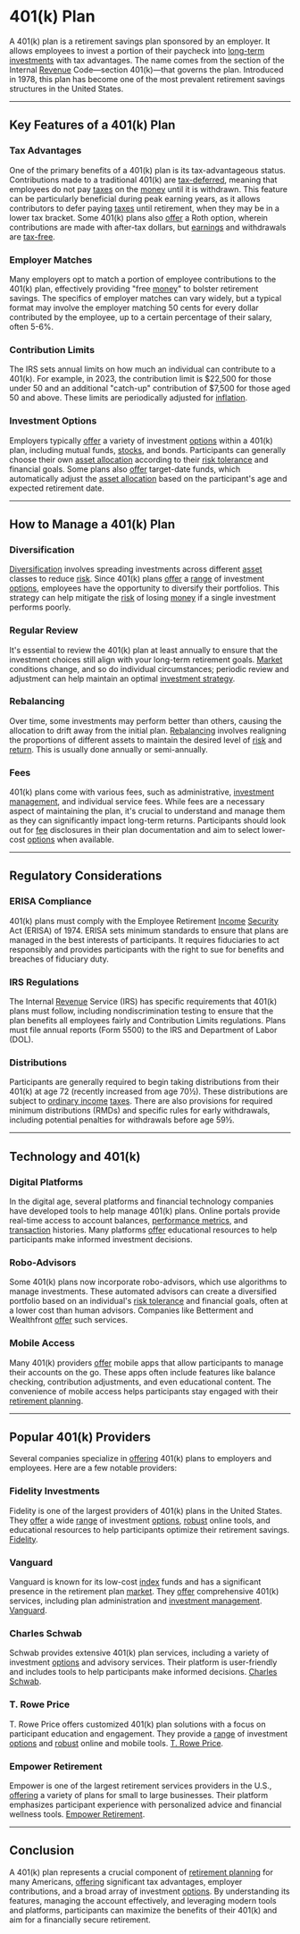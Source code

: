 # 401(k) Plan

A 401(k) plan is a retirement savings plan sponsored by an employer. It allows employees to invest a portion of their paycheck into [long-term investments](../l/long-term_investments.md) with tax advantages. The name comes from the section of the Internal [Revenue](../r/revenue.md) Code—section 401(k)—that governs the plan. Introduced in 1978, this plan has become one of the most prevalent retirement savings structures in the United States. 

---

## Key Features of a 401(k) Plan

### Tax Advantages
One of the primary benefits of a 401(k) plan is its tax-advantageous status. Contributions made to a traditional 401(k) are [tax-deferred](../t/tax_deferred.md), meaning that employees do not pay [taxes](../t/taxes.md) on the [money](../m/money.md) until it is withdrawn. This feature can be particularly beneficial during peak earning years, as it allows contributors to defer paying [taxes](../t/taxes.md) until retirement, when they may be in a lower tax bracket. Some 401(k) plans also [offer](../o/offer.md) a Roth option, wherein contributions are made with after-tax dollars, but [earnings](../e/earnings.md) and withdrawals are [tax-free](../t/tax_free.md).

### Employer Matches
Many employers opt to match a portion of employee contributions to the 401(k) plan, effectively providing "free [money](../m/money.md)" to bolster retirement savings. The specifics of employer matches can vary widely, but a typical format may involve the employer matching 50 cents for every dollar contributed by the employee, up to a certain percentage of their salary, often 5-6%.

### Contribution Limits
The IRS sets annual limits on how much an individual can contribute to a 401(k). For example, in 2023, the contribution limit is $22,500 for those under 50 and an additional "catch-up" contribution of $7,500 for those aged 50 and above. These limits are periodically adjusted for [inflation](../i/inflation.md).

### Investment Options
Employers typically [offer](../o/offer.md) a variety of investment [options](../o/options.md) within a 401(k) plan, including mutual funds, [stocks](../s/stock.md), and bonds. Participants can generally choose their own [asset allocation](../a/asset_allocation.md) according to their [risk tolerance](../r/risk_tolerance.md) and financial goals. Some plans also [offer](../o/offer.md) target-date funds, which automatically adjust the [asset allocation](../a/asset_allocation.md) based on the participant's age and expected retirement date.

---

## How to Manage a 401(k) Plan

### Diversification
[Diversification](../d/diversification.md) involves spreading investments across different [asset](../a/asset.md) classes to reduce [risk](../r/risk.md). Since 401(k) plans [offer](../o/offer.md) a [range](../r/range.md) of investment [options](../o/options.md), employees have the opportunity to diversify their portfolios. This strategy can help mitigate the [risk](../r/risk.md) of losing [money](../m/money.md) if a single investment performs poorly.

### Regular Review
It's essential to review the 401(k) plan at least annually to ensure that the investment choices still align with your long-term retirement goals. [Market](../m/market.md) conditions change, and so do individual circumstances; periodic review and adjustment can help maintain an optimal [investment strategy](../i/investment_strategy.md).

### Rebalancing
Over time, some investments may perform better than others, causing the allocation to drift away from the initial plan. [Rebalancing](../r/rebalancing.md) involves realigning the proportions of different assets to maintain the desired level of [risk](../r/risk.md) and [return](../r/return.md). This is usually done annually or semi-annually.

### Fees
401(k) plans come with various fees, such as administrative, [investment management](../i/investment_management.md), and individual service fees. While fees are a necessary aspect of maintaining the plan, it's crucial to understand and manage them as they can significantly impact long-term returns. Participants should look out for [fee](../f/fee.md) disclosures in their plan documentation and aim to select lower-cost [options](../o/options.md) when available.

---

## Regulatory Considerations

### ERISA Compliance
401(k) plans must comply with the Employee Retirement [Income](../i/income.md) [Security](../s/security.md) Act (ERISA) of 1974. ERISA sets minimum standards to ensure that plans are managed in the best interests of participants. It requires fiduciaries to act responsibly and provides participants with the right to sue for benefits and breaches of fiduciary duty.

### IRS Regulations
The Internal [Revenue](../r/revenue.md) Service (IRS) has specific requirements that 401(k) plans must follow, including nondiscrimination testing to ensure that the plan benefits all employees fairly and Contribution Limits regulations. Plans must file annual reports (Form 5500) to the IRS and Department of Labor (DOL).

### Distributions
Participants are generally required to begin taking distributions from their 401(k) at age 72 (recently increased from age 70½). These distributions are subject to [ordinary income](../o/ordinary_income.md) [taxes](../t/taxes.md). There are also provisions for required minimum distributions (RMDs) and specific rules for early withdrawals, including potential penalties for withdrawals before age 59½.

---

## Technology and 401(k)

### Digital Platforms
In the digital age, several platforms and financial technology companies have developed tools to help manage 401(k) plans. Online portals provide real-time access to account balances, [performance metrics](../p/performance_metrics.md), and [transaction](../t/transaction.md) histories. Many platforms [offer](../o/offer.md) educational resources to help participants make informed investment decisions.

### Robo-Advisors
Some 401(k) plans now incorporate robo-advisors, which use algorithms to manage investments. These automated advisors can create a diversified portfolio based on an individual's [risk tolerance](../r/risk_tolerance.md) and financial goals, often at a lower cost than human advisors. Companies like Betterment and Wealthfront [offer](../o/offer.md) such services.

### Mobile Access
Many 401(k) providers [offer](../o/offer.md) mobile apps that allow participants to manage their accounts on the go. These apps often include features like balance checking, contribution adjustments, and even educational content. The convenience of mobile access helps participants stay engaged with their [retirement planning](../r/retirement_planning.md).

---

## Popular 401(k) Providers

Several companies specialize in [offering](../o/offering.md) 401(k) plans to employers and employees. Here are a few notable providers:

### Fidelity Investments
Fidelity is one of the largest providers of 401(k) plans in the United States. They [offer](../o/offer.md) a wide [range](../r/range.md) of investment [options](../o/options.md), [robust](../r/robust.md) online tools, and educational resources to help participants optimize their retirement savings. [Fidelity](https://www.fidelity.com).

### Vanguard
Vanguard is known for its low-cost [index](../i/index.md) funds and has a significant presence in the retirement plan [market](../m/market.md). They [offer](../o/offer.md) comprehensive 401(k) services, including plan administration and [investment management](../i/investment_management.md). [Vanguard](https://www.vanguard.com).

### Charles Schwab
Schwab provides extensive 401(k) plan services, including a variety of investment [options](../o/options.md) and advisory services. Their platform is user-friendly and includes tools to help participants make informed decisions. [Charles Schwab](https://www.schwab.com).

### T. Rowe Price
T. Rowe Price offers customized 401(k) plan solutions with a focus on participant education and engagement. They provide a [range](../r/range.md) of investment [options](../o/options.md) and [robust](../r/robust.md) online and mobile tools. [T. Rowe Price](https://www.troweprice.com).

### Empower Retirement
Empower is one of the largest retirement services providers in the U.S., [offering](../o/offering.md) a variety of plans for small to large businesses. Their platform emphasizes participant experience with personalized advice and financial wellness tools. [Empower Retirement](https://www.empower-retirement.com).

---

## Conclusion

A 401(k) plan represents a crucial component of [retirement planning](../r/retirement_planning.md) for many Americans, [offering](../o/offering.md) significant tax advantages, employer contributions, and a broad array of investment [options](../o/options.md). By understanding its features, managing the account effectively, and leveraging modern tools and platforms, participants can maximize the benefits of their 401(k) and aim for a financially secure retirement.